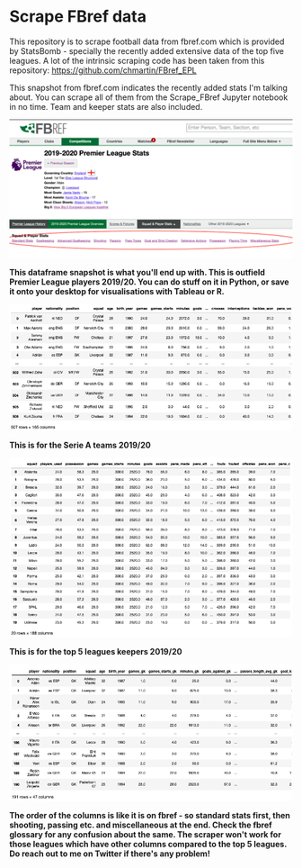 
# Scrape FBref data

This repository is to scrape football data from fbref.com which is provided by StatsBomb - 
specially the recently added extensive data of the top five leagues. A lot of the intrinsic scraping code has been taken from this repository: https://github.com/chmartin/FBref_EPL

This snapshot from fbref.com indicates the recently added stats I'm talking about. You can scrape all of them from the Scrape_FBref Jupyter notebook in no time. Team and keeper stats are also included. 

![alt text](fbref.png)

**This dataframe snapshot is what you'll end up with. This is outfield Premier League players 2019/20. You can do stuff on it in Python, or save it onto your desktop for visualisations with Tableau or R.**


![alt text](PL_Outfield.png)


**This is for the Serie A teams 2019/20**


![alt text](SerieA_Teams.png)


**This is for the top 5 leagues keepers 2019/20**


![alt text](Top5_Keepers.png)


**The order of the columns is like it is on fbref - so standard stats first, then shooting, passing etc. and miscellaneous at the end. Check the fbref glossary for any confusion about the same. The scraper won't work for those leagues which have other columns compared to the top 5 leagues. Do reach out to me on Twitter if there's any problem!**